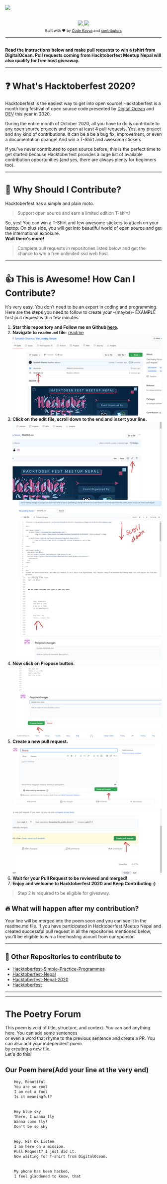 ![](https://raw.githubusercontent.com/Parajulibkrm/Hacktoberfest-Nepal/master/Images/hacktoberfestMeetupNepal.png)

<br/>

<div align="center">
    <a href="https://hacktoberfest.digitalocean.com/">
            <img src="https://img.shields.io/badge/Hacktoberfest%202020-Win%20a%20T--Shirt-critical"></img>
</a>
    <a href="https://github.com/Parajulibkrm/Hacktoberfest-Nepal/fork">
            <img src="https://img.shields.io/badge/PRs-welcome-brightgreen.svg"></img>
        </a>   
    
</div>

<div align="center">
  <sub>Built with ❤︎ by
  <a href="https://twitter.com/Codekavya">Code Kavya</a> and
  <a href="https://github.com/Parajulibkrm/Hacktoberfest-Nepal/graphs/contributors">
    contributors
  </a>
</div>
  
***  
  
<br> 
<b>Read the instructions below  and make pull requests to win a tshirt from DigitalOcean. Pull requests coming from Hacktoberfest Meetup Nepal will also qualify for free host giveaway. 
        </b></p></div>

---

# ❓ What's Hacktoberfest 2020?

Hacktoberfest is the easiest way to get into open source! Hacktoberfest is a month long festival of open source code presented by [Digital Ocean](https://www.digitalocean.com/) and [DEV](https://www.dev.to/) this year in 2020.

During the entire month of October 2020, all you have to do is contribute to any open source projects and open at least 4 pull requests. Yes, any project and any kind of contributions. It can be a be a bug fix, improvement, or even a documentation change! And win a T-Shirt and awesome stickers.

If you’ve never contributed to open source before, this is the perfect time to get started because Hacktoberfest provides a large list of available contribution opportunities (and yes, there are always plenty for beginners too).

---

# 👕 Why Should I Contribute?

Hacktoberfest has a simple and plain moto.

> Support open source and earn a limited edition T-shirt!

So, yes! You can win a T-Shirt and few awesome stickers to attach on your laptop. On plus side, you will get into beautiful world of open source and get the international exposure.  
**Wait there's more!**

> Complete pull requests in repositories listed below and get the chance to win a free unlimited ssd web host.

---

# 👍 This is Awesome! How Can I Contribute?

It's very easy. You don't need to be an expert in coding and programming. Here are the steps you need to follow to create your -(maybe)- EXAMPLE first pull request within few minutes.

1. **Star this repository and Follow me on Github [here](https://github.com/Sandesh-Sharma).**
2. **Navigate to `readme.md` file**: [readme](readme.md)
   ![](resources/1.png)
3. **Click on the edit file, scroll down to the end and insert your line.**
   ![](resources/2.png)
   ![](resources/3.png)
   ![](resources/4.png)
4. **Now click on Propose button.**
   ![](resources/5.png)
5. **Create a new pull request.**
   ![](resources/6.png)
   ![](resources/7.png)
6. **Wait for your Pull Request to be reviewed and merged!**
7. **Enjoy and welcome to Hacktoberfest 2020 and Keep Contributing :)**

> Step 2 is required to be eligible for giveaway.

## 🔥 What will happen after my contribution?

Your line will be merged into the poem soon and you can see it in the readme.md file. 
If you have participated in Hacktoberfest Meetup Nepal and created successful pull request in all the repositories mentioned below, you'll be eligible to win a free hosting acount from our sponsor.

---

## 🤗 Other Repositories to contribute to

- [Hacktoberfest-Simple-Practice-Programmes](https://github.com/bigyanic/Hacktoberfest-Simple-Practice-Programmes)
- [Hacktoberfest-Nepal](https://github.com/Parajulibkrm/Hacktoberfest-Nepal)
- [Hacktoberfest-Nepal-2020](https://github.com/Saugat-Adhikari/Hacktoberfest-Nepal-2020)
- [Hacktoberfest](https://github.com/arjunadhikary/Hacktoberfest)



***
***


# The Poetry Forum

This poem is void of title, structure, and context. You can add anything here. You can add some sentences  
or even a word that rhyme to the previous sentence and create a PR. You can also add your independent poem  
by creating a new file.  
Let's do this!    

 
    
## Our Poem here(Add your line at the very end)



  ``` 
      Hey, Beautiful
      You are so cool
      I am not a fool
      Is it meaningful?
       
      
      Hey blue sky
      There, I wanna fly
      Wanna come fly? 
      Don't be so shy
      
      
      Hey, Hi! Ok Listen
      I am here on a mission.
      Pull Request? I just did it.
      Now waiting for T-shirt from DigitalOcean.
      
      
      My phone has been hacked,
      I feel gladdened to know, that
      
      
      
      
      
      


